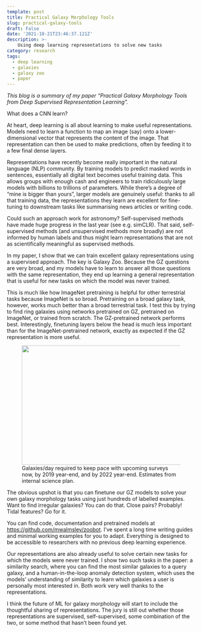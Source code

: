 ```yaml
---
template: post
title: Practical Galaxy Morphology Tools
slug: practical-galaxy-tools
draft: False
date: '2021-10-21T23:46:37.121Z'
description: >-
    Using deep learning representations to solve new tasks
category: research
tags:
  - deep learning
  - galaxies
  - galaxy zoo
  - paper
---
```


*This blog is a summary of my paper “Practical Galaxy Morphology Tools from Deep Supervised Representation Learning”.*

What does a CNN learn? 

At heart, deep learning is all about learning to make useful representations. Models need to learn a function to map an image (say) onto a lower-dimensional vector that represents the content of the image. That representation can then be used to make predictions, often by feeding it to a few final dense layers.

Representations have recently become really important in the natural language (NLP) community. By training models to predict masked words in sentences, essentially all digital text becomes useful training data. This allows groups with enough cash and engineers to train ridiculously large models with billions to trillions of parameters. While there’s a degree of “mine is bigger than yours”, larger models are genuinely useful: thanks to all that training data, the representations they learn are excellent for fine-tuning to downstream tasks like summarising news articles or writing code.

Could such an approach work for astronomy? Self-supervised methods have made huge progress in the last year (see e.g. simCLR). That said, self-supervised methods (and unsupervised methods more broadly) are not informed by human labels and thus might learn representations that are not as scientifically meaningful as supervised methods. 

In my paper, I show that we can train excellent galaxy representations using a supervised approach. The key is Galaxy Zoo. Because the GZ questions are very broad, and my models have to learn to answer all those questions with the same representation, they end up learning a general representation that is useful for new tasks on which the model was never trained. 

This is much like how ImageNet pretraining is helpful for other terrestrial tasks because ImageNet is so broad. Pretraining on a broad galaxy task, however, works much better than a broad terrestrial task. I test this by trying to find ring galaxies using networks pretrained on GZ, pretrained on ImageNet, or trained from scratch. The GZ-pretrained network performs best. Interestingly, finetuning layers below the head is much less important than for the ImageNet-pretrained network, exactly as expected if the GZ representation is more useful.


<figure class="alignleft is-resized">
  <img src="https://galaxyzooblog.files.wordpress.com/2021/10/loss_by_rings-1.png?w=1024" alt="" class="wp-image-9572" width="456" height="319"/>
  <figcaption>Galaxies/day required to keep pace with upcoming surveys now, by 2019 year-end, and by 2022 year-end. Estimates from internal science plan.
  </figcaption>
</figure>

The obvious upshot is that you can finetune our GZ models to solve your own galaxy morphology tasks using just hundreds of labelled examples. Want to find irregular galaxies? You can do that. Close pairs? Probably! Tidal features? Go for it.

You can find code, documentation and pretrained models at https://github.com/mwalmsley/zoobot. I’ve spent a long time writing guides and minimal working examples for you to adapt. Everything is designed to be accessible to researchers with no previous deep learning experience. 

Our representations are also already useful to solve certain new tasks for which the models were never trained. I show two such tasks in the paper:  a similarity search, where you can find the most similar galaxies to a query galaxy, and a human-in-the-loop anomaly detection system, which uses the models’ understanding of similarity to learn which galaxies a user is personally most interested in. Both work very well thanks to the representations.

I think the future of ML for galaxy morphology will start to include the thoughtful sharing of representations. The jury is still out whether those representations are supervised, self-supervised, some combination of the two, or some method that hasn’t been found yet.
